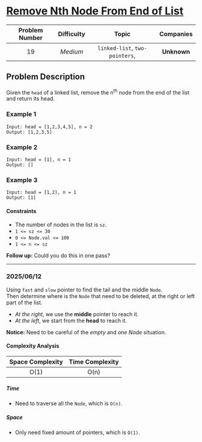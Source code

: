 # [Remove Nth Node From End of List](https://leetcode.com/problems/remove-nth-node-from-end-of-list/)

| Problem Number | Difficulty | Topic | Companies |
| :--: | :--: |:--:|:--:|
| 19  | *Medium*  | `linked-list`, `two-pointers`, | **Unknown** |

## Problem Description

Given the `head` of a linked list, remove the n<sup>th</sup> node from the end of the list and return its head.

### Example 1

```text
Input: head = [1,2,3,4,5], n = 2
Output: [1,2,3,5]
```

### Example 2

```text
Input: head = [1], n = 1
Output: []
```

### Example 3

```text
Input: head = [1,2], n = 1
Output: [1]
```

#### Constraints

- The number of nodes in the list is `sz`.
- `1 <= sz <= 30`
- `0 <= Node.val <= 100`
- `1 <= n <= sz`  

**Follow up:** Could you do this in one pass?

---

### 2025/06/12

Using `fast` and `slow` pointer to find the tail and the middle `Node`.  
Then determine where is the `Node` that need to be deleted, at the right or left part of the list.

- *At the right*, we use the **middle** pointer to reach it.
- *At the left*, we start from the **head** to reach it.

**Notice:** Need to be careful of the *empty* and *one Node* situation.

#### Complexity Analysis

| Space Complexity | Time Complexity |
| :--: | :--: |
| O(1)  | O(n)|

##### Time

- Need to traverse all the `Node`, which is `O(n)`.

##### Space

- Only need fixed amount of pointers, which is `O(1)`.
